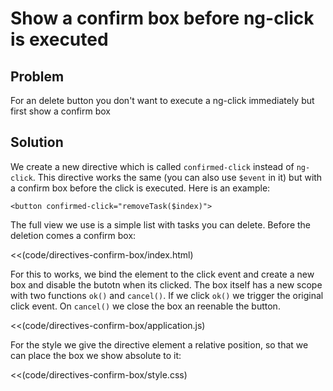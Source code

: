 # Show a confirm box before ng-click is executed

## Problem

For an delete button you don't want to execute a ng-click immediately but first show a confirm box


## Solution

We create a new directive which is called `confirmed-click` instead of `ng-click`. This directive works the same
(you can also use `$event` in it) but with a confirm box before the click is executed. Here is an example:

    <button confirmed-click="removeTask($index)">

The full view we use is a simple list with tasks you can delete. Before the deletion comes a confirm box:

<<(code/directives-confirm-box/index.html)

For this to works, we bind the element to the click event and create a new box and disable the butotn when its
clicked. The box itself has a new scope with two functions `ok()` and `cancel()`. If we click `ok()` we trigger the original click event. On
 `cancel()` we close the box an reenable the button.

<<(code/directives-confirm-box/application.js)

For the style we give the directive element a relative position, so that we can place the box we show absolute to it:

<<(code/directives-confirm-box/style.css)


